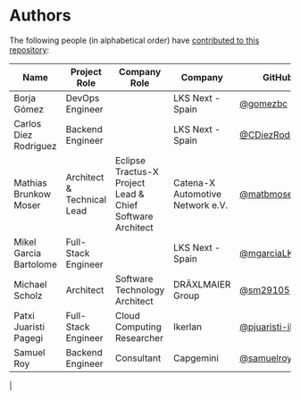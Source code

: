 # Authors

The following people (in alphabetical order) have [contributed to this repository](https://github.com/eclipse-tractusx/industry-core-hub):

| Name | Project Role | Company Role | Company | GitHub |
|--|--|--|--|--|
| Borja Gómez | DevOps Engineer | | LKS Next - Spain | [@gomezbc](https://github.com/gomezbc) |
| Carlos Diez Rodriguez | Backend Engineer | | LKS Next - Spain | [@CDiezRodriguez](https://github.com/CDiezRodriguez) |
| Mathias Brunkow Moser | Architect & Technical Lead | Eclipse Tractus-X Project Lead & Chief Software Architect | Catena-X Automotive Network e.V. | [@matbmoser](https://github.com/matbmoser) |
| Mikel Garcia Bartolome | Full-Stack Engineer | | LKS Next - Spain | [@mgarciaLKS](https://github.com/mgarciaLKS) |
| Michael Scholz | Architect | Software Technology Architect | DRÄXLMAIER Group | [@sm29105](https://github.com/sm29105) |
| Patxi Juaristi Pagegi | Full-Stack Engineer | Cloud Computing Researcher | Ikerlan | [@pjuaristi-ikerlan](https://github.com/pjuaristi-ikerlan) |
| Samuel Roy | Backend Engineer | Consultant | Capgemini | [@samuelroywork](https://github.com/samuelroywork) |
|
